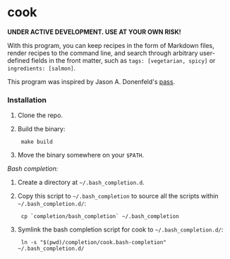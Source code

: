 # cook

**UNDER ACTIVE DEVELOPMENT. USE AT YOUR OWN RISK!**

With this program, you can keep recipes in the form of Markdown files, render
recipes to the command line, and search through arbitrary user-defined fields
in the front matter, such as `tags: [vegetarian, spicy]` or
`ingredients: [salmon]`.

This program was inspired by Jason A. Donenfeld's
[pass](https://www.passwordstore.org/).

### Installation

1. Clone the repo.

1. Build the binary:

        make build

1. Move the binary somewhere on your `$PATH`.

*Bash completion:*

1. Create a directory at `~/.bash_completion.d`.

1. Copy this script to `~/.bash_completion` to source all the scripts
within `~/.bash_completion.d/`:

        cp `completion/bash_completion` ~/.bash_completion

1. Symlink the bash completion script for cook to `~/.bash_completion.d/`:

        ln -s "$(pwd)/completion/cook.bash-completion" ~/.bash_completion.d/
